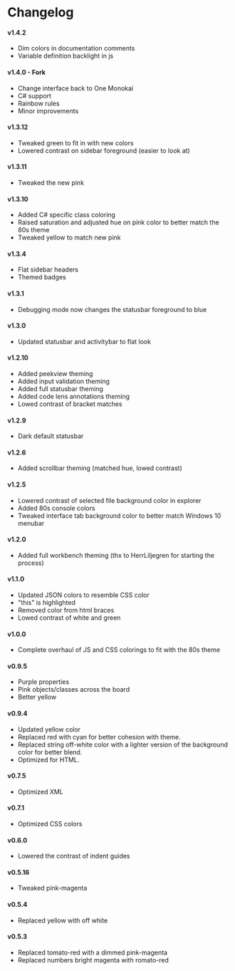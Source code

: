# Changelog

#### v1.4.2

  - Dim colors in documentation comments
  - Variable definition backlight in js

#### v1.4.0 - Fork

  - Change interface back to One Monokai
  - C# support
  - Rainbow rules
  - Minor improvements 

#### v1.3.12

  - Tweaked green to fit in with new colors
  - Lowered contrast on sidebar foreground (easier to look at)

#### v1.3.11

  - Tweaked the new pink

#### v1.3.10

  - Added C# specific class coloring
  - Raised saturation and adjusted hue on pink color to better match the 80s theme
  - Tweaked yellow to match new pink

#### v1.3.4

  - Flat sidebar headers
  - Themed badges

#### v1.3.1

  - Debugging mode now changes the statusbar foreground to blue

#### v1.3.0

  - Updated statusbar and activitybar to flat look

#### v1.2.10

  - Added peekview theming
  - Added input validation theming
  - Added full statusbar theming
  - Added code lens annotations theming
  - Lowed contrast of bracket matches

#### v1.2.9

  - Dark default statusbar

#### v1.2.6

  - Added scrollbar theming (matched hue, lowed contrast)

#### v1.2.5

  - Lowered contrast of selected file background color in explorer
  - Added 80s console colors
  - Tweaked interface tab background color to better match Windows 10 menubar

#### v1.2.0

  - Added full workbench theming (thx to HerrLiljegren for starting the process)

#### v1.1.0

  - Updated JSON colors to resemble CSS color
  - "this" is highlighted
  - Removed color from html braces
  - Lowed contrast of white and green

#### v1.0.0

  - Complete overhaul of JS and CSS colorings to fit with the 80s theme

#### v0.9.5

  - Purple properties
  - Pink objects/classes across the board
  - Better yellow

#### v0.9.4

  - Updated yellow color
  - Replaced red with cyan for better cohesion with theme.  
  - Replaced string off-white color with a lighter version of the background color for better blend.  
  - Optimized for HTML.

#### v0.7.5

  - Optimized XML

#### v0.7.1

  - Optimized CSS colors

#### v0.6.0

  - Lowered the contrast of indent guides

#### v0.5.16

  - Tweaked pink-magenta

#### v0.5.4

  - Replaced yellow with off white

#### v0.5.3

  - Replaced tomato-red with a dimmed pink-magenta
  - Replaced numbers bright magenta with romato-red
